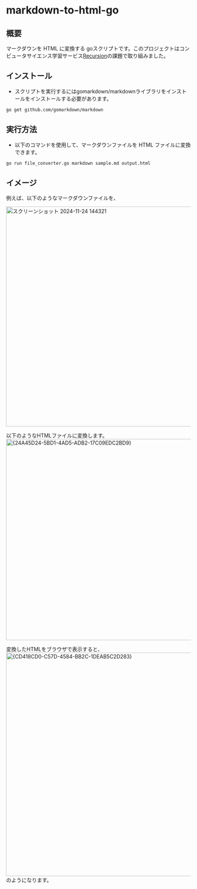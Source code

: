 # markdown-to-html-go

## 概要

マークダウンを HTML に変換する goスクリプトです。このプロジェクトはコンピュータサイエンス学習サービス[Recursion](https://recursion.example.com)の課題で取り組みました。

## インストール

- スクリプトを実行するにはgomarkdown/markdownライブラリをインストールをインストールする必要があります。

```sh
go get github.com/gomarkdown/markdown
```

## 実行方法

- 以下のコマンドを使用して、マークダウンファイルを HTML ファイルに変換できます。

```sh
go run file_converter.go markdown sample.md output.html
```

## イメージ

例えば、以下のようなマークダウンファイルを、

<img width="600" alt="スクリーンショット 2024-11-24 144321" src="https://github.com/user-attachments/assets/d42c49fb-0992-41bb-aed1-54fcb7509ed8">


以下のようなHTMLファイルに変換します。
<img width="549" alt="{24A45D24-5BD1-4AD5-ADB2-17C09EDC2BD9}" src="https://github.com/user-attachments/assets/2e072f94-75b2-45e2-aeed-df72562aa5f9">


変換したHTMLをブラウザで表示すると、
<img width="610" alt="{CD418CD0-C57D-4584-BB2C-1DEAB5C2D283}" src="https://github.com/user-attachments/assets/22f11132-b994-4a65-b4f6-1006db0ef4da">  
のようになります。

